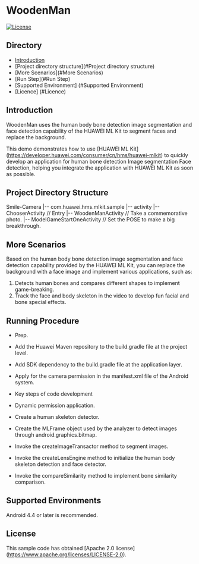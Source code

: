 # WoodenMan
[![License](https://img.shields.io/badge/Docs-hmsguides-brightgreen)](https://developer.huawei.com/consumer/cn/doc/development/HMS-Guides/ml-introduction-4)

## Directory

* [Introduction](#Introduction)
* [Project directory structure](#Project directory structure)
* [More Scenarios](#More Scenarios)
* [Run Step](#Run Step)
* [Supported Environment] (#Supported Environment)
* [Licence] (#Licence)


## Introduction
WoodenMan uses the human body bone detection image segmentation and face detection capability of the HUAWEI ML Kit to segment faces and replace the background.

This demo demonstrates how to use [HUAWEI ML Kit] (https://developer.huawei.com/consumer/cn/hms/huawei-mlkit) to quickly develop an application for human bone detection Image segmentation Face detection, helping you integrate the application with HUAWEI ML Kit as soon as possible.

## Project Directory Structure
Smile-Camera
|-- com.huawei.hms.mlkit.sample
|-- activity
|-- ChooserActivity // Entry
|-- WoodenManActivity // Take a commemorative photo.
|-- ModelGameStartOneActivity // Set the POSE to make a big breakthrough.

## More Scenarios
Based on the human body bone detection image segmentation and face detection capability provided by the HUAWEI ML Kit, you can replace the background with a face image and implement various applications, such as:
1. Detects human bones and compares different shapes to implement game-breaking.
2. Track the face and body skeleton in the video to develop fun facial and bone special effects.

## Running Procedure
- Prep.
- Add the Huawei Maven repository to the build.gradle file at the project level.
- Add SDK dependency to the build.gradle file at the application layer.
- Apply for the camera permission in the manifest.xml file of the Android system.

- Key steps of code development
- Dynamic permission application.
- Create a human skeleton detector.
- Create the MLFrame object used by the analyzer to detect images through android.graphics.bitmap.
- Invoke the createImageTransactor method to segment images.
- Invoke the createLensEngine method to initialize the human body skeleton detection and face detector.
- Invoke the compareSimilarity method to implement bone similarity comparison.

## Supported Environments
Android 4.4 or later is recommended.

## License
This sample code has obtained [Apache 2.0 license] (https://www.apache.org/licenses/LICENSE-2.0).